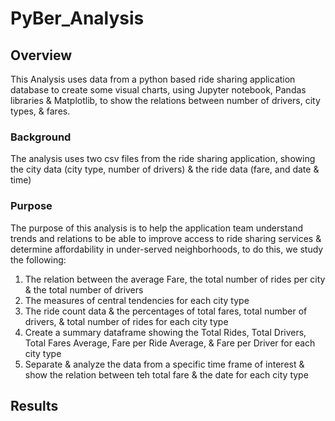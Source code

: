 # PyBer_Analysis
## Overview
This Analysis uses data from a python based ride sharing application database to create some visual charts, using Jupyter notebook, Pandas libraries & Matplotlib, to show the relations between number of drivers, city types, & fares.
### Background
The analysis uses two csv files from the ride sharing application, showing the city data (city type, number of drivers) & the ride data (fare, and date & time)
### Purpose
The purpose of this analysis is to help the application team understand trends and relations to be able to improve access to ride sharing services & determine affordability in under-served neighborhoods, to do this, we study the following:

1. The relation between the average Fare, the total number of rides per city & the total number of drivers
2. The measures of central tendencies for each city type
3. The ride count data & the percentages of total fares, total number of drivers, & total number of rides for each city type
4. Create a summary dataframe showing the Total Rides,	Total Drivers,	Total Fares	Average, Fare per Ride	Average, & Fare per Driver for each city type
5. Separate & analyze the data from a specific time frame of interest & show the relation between teh total fare & the date for each city type
## Results


